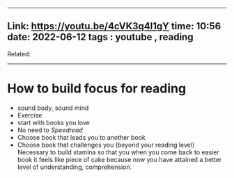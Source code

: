

---
Link: https://youtu.be/4cVK3q4l1gY
time: 10:56
date: 2022-06-12 
tags : youtube , reading
---

Related:

--- 

# How to build focus for reading
- sound body, sound mind
- Exercise
- start with books you love
- No need to *Speedread*
- Choose book that leads you to another book
- Choose book that challenges you (beyond your reading level) Necessary to build stamina so that you when you come back to easier book it feels like piece of cake because now you have attained a better level of understanding, comprehension.